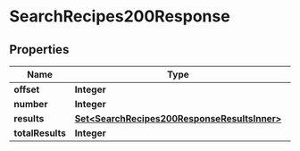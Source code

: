

# SearchRecipes200Response

## Properties

Name | Type | Description | Notes
------------ | ------------- | ------------- | -------------
**offset** | **Integer** |  | 
**number** | **Integer** |  | 
**results** | [**Set&lt;SearchRecipes200ResponseResultsInner&gt;**](SearchRecipes200ResponseResultsInner.md) |  | 
**totalResults** | **Integer** |  | 




